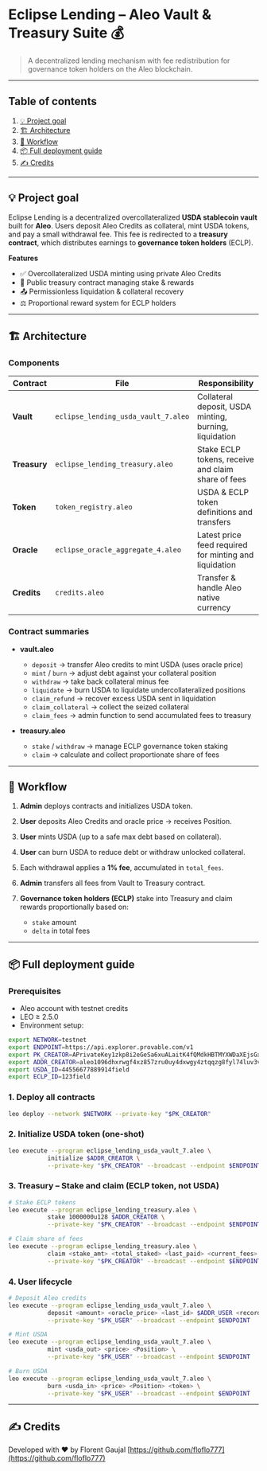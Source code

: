 # Eclipse Lending – Aleo Vault & Treasury Suite 💰

> A decentralized lending mechanism with fee redistribution for governance token holders on the Aleo blockchain.

---

## Table of contents

1. [💡 Project goal](#project-goal)
2. [🏗 Architecture](#architecture)
3. [🔄 Workflow](#workflow)
4. [📦 Full deployment guide](#full-deployment-guide)
5. [✍️ Credits](#credits)

---

## 💡 Project goal

Eclipse Lending is a decentralized overcollateralized **USDA stablecoin vault** built for **Aleo**. Users deposit Aleo Credits as collateral, mint USDA tokens, and pay a small withdrawal fee. This fee is redirected to a **treasury contract**, which distributes earnings to **governance token holders** (ECLP).

**Features**

* ✅ Overcollateralized USDA minting using private Aleo Credits
* 🔁 Public treasury contract managing stake & rewards
* 📤 Permissionless liquidation & collateral recovery
* ⚖️ Proportional reward system for ECLP holders

---

## 🏗 Architecture

### Components

| Contract     | File                                | Responsibility                                         |
| ------------ | ----------------------------------- | ------------------------------------------------------ |
| **Vault**    | `eclipse_lending_usda_vault_7.aleo` | Collateral deposit, USDA minting, burning, liquidation |
| **Treasury** | `eclipse_lending_treasury.aleo`     | Stake ECLP tokens, receive and claim share of fees     |
| **Token**    | `token_registry.aleo`               | USDA & ECLP token definitions and transfers            |
| **Oracle**   | `eclipse_oracle_aggregate_4.aleo`   | Latest price feed required for minting and liquidation |
| **Credits**  | `credits.aleo`                      | Transfer & handle Aleo native currency                 |

### Contract summaries

* **vault.aleo**

  * `deposit` → transfer Aleo credits to mint USDA (uses oracle price)
  * `mint` / `burn` → adjust debt against your collateral position
  * `withdraw` → take back collateral minus fee
  * `liquidate` → burn USDA to liquidate undercollateralized positions
  * `claim_refund` → recover excess USDA sent in liquidation
  * `claim_collateral` → collect the seized collateral
  * `claim_fees` → admin function to send accumulated fees to treasury

* **treasury.aleo**

  * `stake` / `withdraw` → manage ECLP governance token staking
  * `claim` → calculate and collect proportionate share of fees

---

## 🔄 Workflow

1. **Admin** deploys contracts and initializes USDA token.
2. **User** deposits Aleo Credits and oracle price → receives Position.
3. **User** mints USDA (up to a safe max debt based on collateral).
4. **User** can burn USDA to reduce debt or withdraw unlocked collateral.
5. Each withdrawal applies a **1% fee**, accumulated in `total_fees`.
6. **Admin** transfers all fees from Vault to Treasury contract.
7. **Governance token holders (ECLP)** stake into Treasury and claim rewards proportionally based on:

   * `stake` amount
   * `delta` in total fees

---

## 📦 Full deployment guide

### Prerequisites

* Aleo account with testnet credits
* LEO ≥ 2.5.0
* Environment setup:

```sh
export NETWORK=testnet
export ENDPOINT=https://api.explorer.provable.com/v1
export PK_CREATOR=APrivateKey1zkp8i2eGeSa6xuALaitK4fQMdkHBTMYXWDaXEjsGxrUPWXi
export ADDR_CREATOR=aleo1096dhxrwgf4xz857zru0uy4dxwgy4ztqqzg8fyl74luv3v79d5pslt2jjv
export USDA_ID=44556677889914field
export ECLP_ID=123field
```

### 1. Deploy all contracts

```sh
leo deploy --network $NETWORK --private-key "$PK_CREATOR"
```

### 2. Initialize USDA token (one-shot)

```sh
leo execute --program eclipse_lending_usda_vault_7.aleo \
           initialize $ADDR_CREATOR \
           --private-key "$PK_CREATOR" --broadcast --endpoint $ENDPOINT
```

### 3. Treasury – Stake and claim (ECLP token, not USDA)

```sh
# Stake ECLP tokens
leo execute --program eclipse_lending_treasury.aleo \
           stake 1000000u128 $ADDR_CREATOR \
           --private-key "$PK_CREATOR" --broadcast --endpoint $ENDPOINT
```

```sh
# Claim share of fees
leo execute --program eclipse_lending_treasury.aleo \
           claim <stake_amt> <total_staked> <last_paid> <current_fees> \
           --private-key "$PK_CREATOR" --broadcast --endpoint $ENDPOINT
```

### 4. User lifecycle

```sh
# Deposit Aleo credits
leo execute --program eclipse_lending_usda_vault_7.aleo \
           deposit <amount> <oracle_price> <last_id> $ADDR_USER <record> \
           --private-key "$PK_USER" --broadcast --endpoint $ENDPOINT
```

```sh
# Mint USDA
leo execute --program eclipse_lending_usda_vault_7.aleo \
           mint <usda_out> <price> <Position> \
           --private-key "$PK_USER" --broadcast --endpoint $ENDPOINT
```

```sh
# Burn USDA
leo execute --program eclipse_lending_usda_vault_7.aleo \
           burn <usda_in> <price> <Position> <token> \
           --private-key "$PK_USER" --broadcast --endpoint $ENDPOINT
```

---

## ✍️ Credits

Developed with ❤️ by Florent Gaujal
[https://github.com/floflo777](https://github.com/floflo777)
